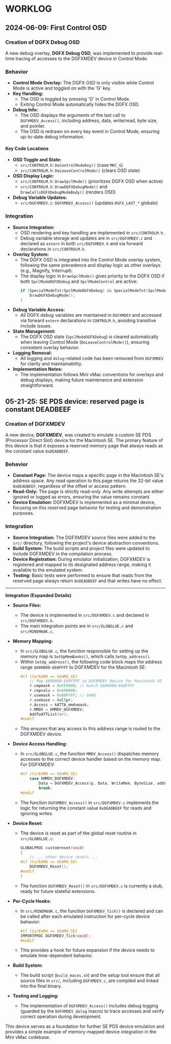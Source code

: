 # WORKLOG

## 2024-06-09: First Control OSD

### Creation of DGFX Debug OSD
A new debug overlay, **DGFX Debug OSD**, was implemented to provide real-time tracing of accesses to the DGFXMDEV device in Control Mode.

### Behavior
- **Control Mode Overlay:** The DGFX OSD is only visible while Control Mode is active and toggled on with the 'G' key.
- **Key Handling:**
  - The OSD is toggled by pressing 'G' in Control Mode.
  - Exiting Control Mode automatically hides the DGFX OSD.
- **Debug Info:**
  - The OSD displays the arguments of the last call to `DGFXMDEV_Access()`, including address, data, write/read, byte size, and pointer.
  - The OSD is redrawn on every key event in Control Mode, ensuring up-to-date debug information.

#### Key Code Locations
- **OSD Toggle and State:**
  - `src/CONTROLM.h`: `DoControlModeKey()` (case `MKC_G`)
  - `src/CONTROLM.h`: `DoLeaveControlMode()` (clears OSD state)
- **OSD Display Logic:**
  - `src/CONTROLM.h`: `DrawSpclMode()` (prioritizes DGFX OSD when active)
  - `src/CONTROLM.h`: `DrawDGFXDebugMode()` and `DrawCellsDGFXDebugModeBody()` (renders OSD)
- **Debug Variable Updates:**
  - `src/DGFXMDEV.c`: `DGFXMDEV_Access()` (updates `DGFX_LAST_*` globals)

### Integration
- **Source Integration:**
  - OSD rendering and key handling are implemented in `src/CONTROLM.h`.
  - Debug variable storage and updates are in `src/DGFXMDEV.c` and declared as `extern` in both `src/DGFXMDEV.h` and via forward declarations in `src/CONTROLM.h`.
- **Overlay System:**
  - The DGFX OSD is integrated into the Control Mode overlay system, following the same precedence and display logic as other overlays (e.g., Magnify, Interrupt).
  - The display logic in `DrawSpclMode()` gives priority to the DGFX OSD if both `SpclModeDGFXDebug` and `SpclModeControl` are active:
    ```c
    if (SpecialModeTst(SpclModeDGFXDebug) && SpecialModeTst(SpclModeControl)) {
        DrawDGFXDebugMode();
    }
    ```
- **Debug Variable Access:**
  - All DGFX debug variables are maintained in `DGFXMDEV` and accessed via forward `extern` declarations in `CONTROLM.h`, avoiding transitive include issues.
- **State Management:**
  - The DGFX OSD state (`SpclModeDGFXDebug`) is cleared automatically when leaving Control Mode (`DoLeaveControlMode()`), ensuring consistent overlay behavior.
- **Logging Removal:**
  - All logging and `dolog`-related code has been removed from `DGFXMDEV` for clarity and maintainability.
- **Implementation Notes:**
  - The implementation follows Mini vMac conventions for overlays and debug displays, making future maintenance and extension straightforward.

## 05-21-25: SE PDS device: reserved page is constant DEADBEEF

### Creation of DGFXMDEV
A new device, **DGFXMDEV**, was created to emulate a custom SE PDS (Processor Direct Slot) device for the Macintosh SE. The primary feature of this device is that it exposes a reserved memory page that always reads as the constant value `0xDEADBEEF`.

### Behavior
- **Constant Page:** The device maps a specific page in the Macintosh SE's address space. Any read operation to this page returns the 32-bit value `0xDEADBEEF`, regardless of the offset or access pattern.
- **Read-Only:** The page is strictly read-only. Any write attempts are either ignored or logged as errors, ensuring the value remains constant.
- **Device Emulation:** DGFXMDEV is implemented as a minimal device, focusing on this reserved page behavior for testing and demonstration purposes.

### Integration
- **Source Integration:** The DGFXMDEV source files were added to the `src/` directory, following the project's device abstraction conventions.
- **Build System:** The build scripts and project files were updated to include DGFXMDEV in the compilation process.
- **Device Registration:** During emulator initialization, DGFXMDEV is registered and mapped to its designated address range, making it available to the emulated system.
- **Testing:** Basic tests were performed to ensure that reads from the reserved page always return `0xDEADBEEF` and that writes have no effect.

---

**Integration (Expanded Details)**

- **Source Files:**
  - The device is implemented in `src/DGFXMDEV.c` and declared in `src/DGFXMDEV.h`.
  - The main integration points are in `src/GLOBGLUE.c` and `src/MINEM68K.c`.

- **Memory Mapping:**
  - In `src/GLOBGLUE.c`, the function responsible for setting up the memory map is `SetUpMemBanks()`, which calls `SetUp_address()`.
  - Within `SetUp_address()`, the following code block maps the address range `$600000–$60FFFF` to DGFXMDEV for the Macintosh SE:
    ```c
    #if (CurEmMd == kEmMd_SE)
        // Map $600000–$60FFFF to DGFXMDEV device for Macintosh SE
        r.cmpmask = 0xFF0000; // match $600000–$60FFFF
        r.cmpvalu = 0x600000;
        r.usemask = 0x00FFFF; // 64KB
        r.usebase = nullpr;
        r.Access = kATTA_mmdvmask;
        r.MMDV = kMMDV_DGFXMDEV;
        AddToATTList(&r);
    #endif
    ```
  - This ensures that any access to this address range is routed to the DGFXMDEV device.

- **Device Access Handling:**
  - In `src/GLOBGLUE.c`, the function `MMDV_Access()` dispatches memory accesses to the correct device handler based on the memory map. For DGFXMDEV:
    ```c
    #if (CurEmMd == kEmMd_SE)
        case kMMDV_DGFXMDEV:
            Data = DGFXMDEV_Access(p, Data, WriteMem, ByteSize, addr);
            break;
    #endif
    ```
  - The function `DGFXMDEV_Access()` in `src/DGFXMDEV.c` implements the logic for returning the constant value `0xDEADBEEF` for reads and ignoring writes.

- **Device Reset:**
  - The device is reset as part of the global reset routine in `src/GLOBGLUE.c`:
    ```c
    GLOBALPROC customreset(void)
    {
        // ... other device resets ...
    #if (CurEmMd == kEmMd_SE)
        DGFXMDEV_Reset();
    #endif
    }
    ```
  - The function `DGFXMDEV_Reset()` in `src/DGFXMDEV.c` is currently a stub, ready for future stateful extensions.

- **Per-Cycle Hooks:**
  - In `src/MINEM68K.c`, the function `DGFXMDEV_Tick()` is declared and can be called after each emulated instruction for per-cycle device behavior:
    ```c
    #if (CurEmMd == kEmMd_SE)
    IMPORTPROC DGFXMDEV_Tick(void);
    #endif
    ```
  - This provides a hook for future expansion if the device needs to emulate time-dependent behavior.

- **Build System:**
  - The build script (`build_macos.sh`) and the setup tool ensure that all source files in `src/`, including `DGFXMDEV.c`, are compiled and linked into the final binary.

- **Testing and Logging:**
  - The implementation of `DGFXMDEV_Access()` includes debug logging (guarded by the `DGFXMDEV_dolog` macro) to trace accesses and verify correct operation during development.

This device serves as a foundation for further SE PDS device emulation and provides a simple example of memory-mapped device integration in the Mini vMac codebase. 